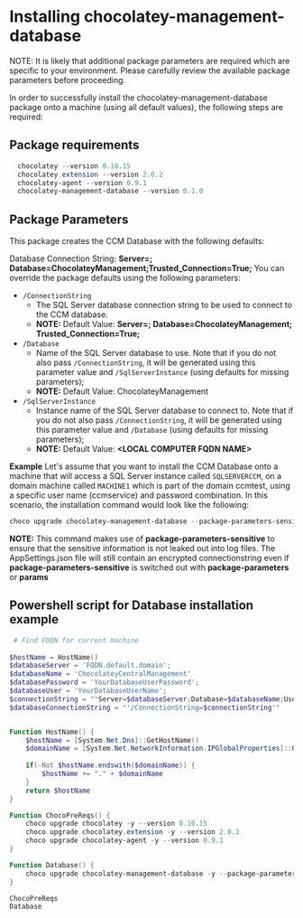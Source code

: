 # Installing chocolatey-management-database
NOTE: It is likely that additional package parameters are required which are specific to your environment. Please carefully review the available package parameters before proceeding.

In order to successfully install the chocolatey-management-database package onto a machine (using all default values), the following steps are required:

## Package requirements
``` powershell
  chocolatey --version 0.10.15
  chocolatey.extension --version 2.0.2
  chocolatey-agent --version 0.9.1
  chocolatey-management-database --version 0.1.0
```

## Package Parameters
This package creates the CCM Database with the following defaults:

Database Connection String: **Server=<LOCAL COMPUTER FQDN NAME>; Database=ChocolateyManagement;Trusted_Connection=True;**
You can override the package defaults using the following parameters:

* ```/ConnectionString ```
  * The SQL Server database connection string to be used to connect to the CCM database.
  * **NOTE:** Default Value: **Server=<LOCAL COMPUTER FQDN NAME>; Database=ChocolateyManagement; Trusted_Connection=True;**
* ```/Database ```
  * Name of the SQL Server database to use. Note that if you do not also pass ```/ConnectionString```, it will be generated using this parameter value and ```/SqlServerInstance``` (using defaults for missing parameters);
  * **NOTE:** Default Value: ChocolateyManagement
* ```/SqlServerInstance```
  * Instance name of the SQL Server database to connect to. Note that if you do not also pass ```/ConnectionString```, it will be generated using this parameter value and ```/Database``` (using defaults for missing parameters);
  * **NOTE:** Default Value: **\<LOCAL COMPUTER FQDN NAME\>**

**Example**
Let's assume that you want to install the CCM Database onto a machine that will access a SQL Server instance called ```SQLSERVERCCM```, on a domain machine called ```MACHINE1``` which is part of the domain ccmtest, using a specific user name (ccmservice) and password combination. In this scenario, the installation command would look like the following:

``` Powershell
choco upgrade chocolatey-management-database --package-parameters-sensitive="'/ConnectionString=""Server=MACHINE1\SQLSERVERCCM;Database=ChocolateyManagement;User ID=ccmtest\ccmservice;Password=Password01;""'"
```
**NOTE:** This command makes use of **package-parameters-sensitive** to ensure that the sensitive information is not leaked out into log files. The AppSettings.json file will still contain an encrypted connectionstring even if **package-parameters-sensitive** is switched out with  **package-parameters** or **params**

## Powershell script for Database installation example

``` powershell
 # Find FDQN for current machine
 
$hostName = HostName()
$databaseServer = 'FQDN.default.domain';
$databaseName = 'ChocolateyCentralManagement'
$databasePassword = 'YourDatabaseUserPassword';
$databaseUser = 'YourDatabaseUserName';
$connectionString = ""Server=$databaseServer;Database=$databaseName;User ID=$databaseUser;Password=$databasePassword;""
$databaseConnectionString = "'/ConnectionString=$connectionString'"


Function HostName() {
	$hostName = [System.Net.Dns]::GetHostName()
	$domainName = [System.Net.NetworkInformation.IPGlobalProperties]::GetIPGlobalProperties().DomainName
 
	if(-Not $hostName.endswith($domainName)) {
  		$hostName += "." + $domainName
	}
	return $hostName
}

Function ChocoPreReqs() {
    choco upgrade chocolatey -y --version 0.10.15
    choco upgrade chocolatey.extension -y --version 2.0.2
    choco upgrade chocolatey-agent -y --version 0.9.1
}

Function Database() {
    choco upgrade chocolatey-management-database -y --package-parameters-sensitive="'/PortNumber=24020'" --package-parameters=$databaseConnectionString
}

ChocoPreReqs
Database
```

